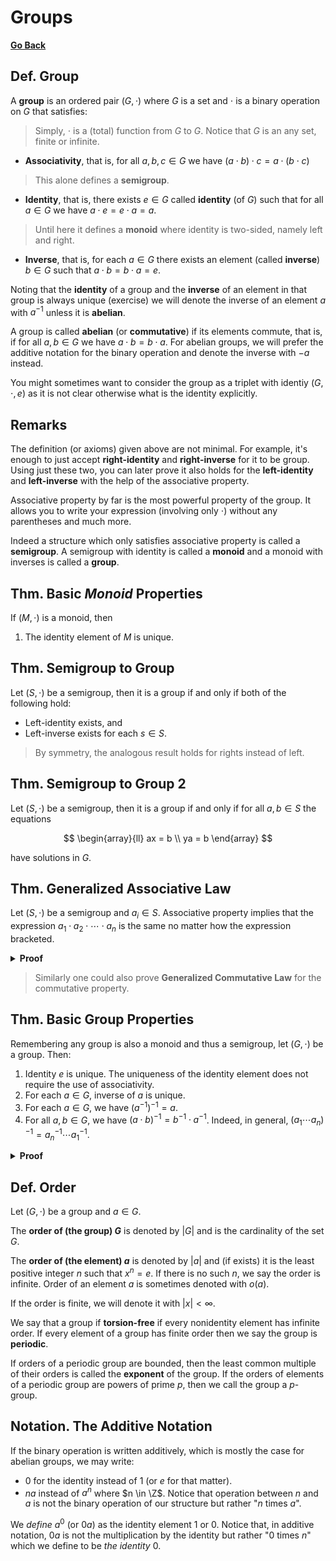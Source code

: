 # Groups

[**Go Back**](../00-index.md)

## Def. Group

A **group** is an ordered pair $(G, \cdot)$ where $G$ is a set and $\cdot$ is a binary operation on $G$ that satisfies:

> Simply, $\cdot$ is a (total) function from $G$ to $G$. Notice that $G$ is an any set, finite or infinite.

* **Associativity**, that is, for all $a,b,c \in G$ we have $(a \cdot b) \cdot c = a \cdot (b \cdot c)$

> This alone defines a **semigroup**.

* **Identity**, that is, there exists $e \in G$ called **identity** (of $G$) such that for all $a \in G$ we have $a \cdot e = e \cdot a = a$.

> Until here it defines a **monoid** where identity is two-sided, namely left and right.

* **Inverse**, that is, for each $a \in G$ there exists an element (called **inverse**) $b \in G$ such that $a \cdot b = b \cdot a = e$.

Noting that the **identity** of a group and the **inverse** of an element in that group is always unique (exercise) we will denote the inverse of an element $a$ with $a^{-1}$ unless it is **abelian**.

A group is called **abelian** (or **commutative**) if its elements commute, that is, if for all $a,b \in G$ we have $a \cdot b = b \cdot a$. For abelian groups, we will prefer the additive notation for the binary operation and denote the inverse with $-a$ instead.

You might sometimes want to consider the group as a triplet with identiy $(G,\cdot, e)$ as it is not clear otherwise what is the identity explicitly.

## Remarks

The definition (or axioms) given above are not minimal. For example, it's enough to just accept **right-identity** and **right-inverse** for it to be group. Using just these two, you can later prove it also holds for the **left-identity** and **left-inverse** with the help of the associative property.

Associative property by far is the most powerful property of the group. It allows you to write your expression (involving only $\cdot$) without any parentheses and much more.

Indeed a structure which only satisfies associative property is called a **semigroup**. A semigroup with identity is called a **monoid** and a monoid with inverses is called a **group**.

## Thm. Basic _Monoid_ Properties

If $(M, \cdot)$ is a monoid, then

1. The identity element of $M$ is unique.

## Thm. Semigroup to Group

Let $(S, \cdot)$ be a semigroup, then it is a group if and only if both of the following hold:

* Left-identity exists, and
* Left-inverse exists for each $s \in S$.

> By symmetry, the analogous result holds for rights instead of left.

## Thm. Semigroup to Group 2

Let $(S, \cdot)$ be a semigroup, then it is a group if and only if for all $a,b \in S$ the equations

$$
\begin{array}{ll}
ax = b \\
ya = b
\end{array}
$$

have solutions in $G$.

## Thm. Generalized Associative Law

Let $(S, \cdot)$ be a semigroup and $a_i \in S$. Associative property implies that the expression $a_1 \cdot a_2 \cdot \cdots \cdot a_n$ is the same no matter how the expression bracketed.

<details>
<summary><b>Proof</b></summary>
<br/>

By induction. Exercise.
</details>

> Similarly one could also prove **Generalized Commutative Law** for the commutative property.

## Thm. Basic Group Properties

Remembering any group is also a monoid and thus a semigroup, let $(G, \cdot)$ be a group. Then:

1. Identity $e$ is unique. The uniqueness of the identity element does not require the use of associativity.
2. For each $a \in G$, inverse of $a$ is unique.
3. For each $a \in G$, we have $(a^{-1})^{-1} = a$.
4. For all $a,b \in G$, we have $(a \cdot b)^{-1} = b^{-1} \cdot a^{-1}$. Indeed, in general, $(a_1 \cdots a_n)^{-1} = a_n^{-1} \cdots a_1^{-1}$.

<details>
<summary><b>Proof</b></summary>
<br/>

Exercise.
</details>

## Def. Order

Let $(G, \cdot)$ be a group and $a \in G$.

The **order of (the group) $G$** is denoted by $|G|$ and is the cardinality of the set $G$.

The **order of (the element) $a$** is denoted by $|a|$ and (if exists) it is the least positive integer $n$ such that $x^n = e$. If there is no such $n$, we say the order is infinite. Order of an element $a$ is sometimes denoted with $o(a)$.

If the order is finite, we will denote it with $|x| \lt \infty$.

We say that a group if **torsion-free** if every nonidentity element has infinite order. If every element of a group has finite order then we say the group is **periodic**.

If orders of a periodic group are bounded, then the least common multiple of their orders is called the **exponent** of the group. If the orders of elements of a periodic group are powers of prime $p$, then we call the group a $p$-group.

## Notation. The Additive Notation

If the binary operation is written additively, which is mostly the case for abelian groups, we may write:

* $0$ for the identity instead of $1$ (or $e$ for that matter).
* $n a$ instead of $a^n$ where $n \in \Z$. Notice that operation between $n$ and $a$ is not the binary operation of our structure but rather "$n$ times $a$".

We _define_ $a^0$ (or $0a$) as the identity element $1$ or $0$. Notice that, in additive notation, $0a$ is not the multiplication by the identity but rather "$0$ times $n$" which we define to be _the identity_ $0$.

<!-- We define $a^0$ to be the identity element which is mostly denoted as $1$ in multiplicative notation and $0$ in additive notation (in abelian case). -->
